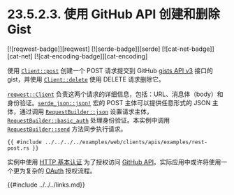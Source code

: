 # 23.5.2.3. 使用 GitHub API 创建和删除 Gist

[![reqwest-badge]][reqwest] [![serde-badge]][serde] [![cat-net-badge]][cat-net] [![cat-encoding-badge]][cat-encoding]

使用 [`Client::post`] 创建一个 POST 请求提交到 GitHub [gists API v3](https://docs.github.com/cn/free-pro-team@latest/rest/reference/gists) 接口的 gist，并使用 [`Client::delete`] 使用 DELETE 请求删除它。

[`reqwest::Client`] 负责这两个请求的详细信息，包括：URL、消息体（body）和身份验证。[`serde_json::json!`] 宏的 POST 主体可以提供任意形式的 JSON 主体，通过调用 [`RequestBuilder::json`] 设置请求主体，[`RequestBuilder::basic_auth`] 处理身份验证。本实例中调用 [`RequestBuilder::send`] 方法同步执行请求。

```rust,edition2018,no_run
{{ #include ../../../../examples/web/clients/apis/examples/rest-post.rs }}
```

实例中使用 [HTTP 基本认证][HTTP Basic Auth] 为了授权访问 [GitHub API]。实际应用中或许将使用一个更为复杂的 [OAuth] 授权流程。

[`Client::delete`]: https://docs.rs/reqwest/*/reqwest/struct.Client.html#method.delete
[`Client::post`]: https://docs.rs/reqwest/*/reqwest/struct.Client.html#method.post
[`RequestBuilder::basic_auth`]: https://docs.rs/reqwest/*/reqwest/struct.RequestBuilder.html#method.basic_auth
[`RequestBuilder::json`]: https://docs.rs/reqwest/*/reqwest/struct.RequestBuilder.html#method.json
[`RequestBuilder::send`]: https://docs.rs/reqwest/*/reqwest/struct.RequestBuilder.html#method.send
[`reqwest::Client`]: https://docs.rs/reqwest/*/reqwest/struct.Client.html
[`serde_json::json!`]: https://docs.rs/serde_json/*/serde_json/macro.json.html
[GitHub API]: https://docs.github.com/cn/free-pro-team@latest/rest/overview/other-authentication-methods
[HTTP Basic Auth]: https://tools.ietf.org/html/rfc2617
[OAuth]: https://oauth.net/getting-started/

{{#include ../../../links.md}}
